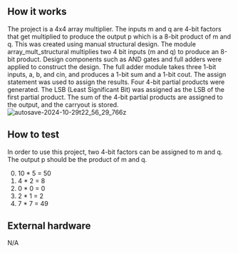 <!---

This file is used to generate your project datasheet. Please fill in the information below and delete any unused
sections.

You can also include images in this folder and reference them in the markdown. Each image must be less than
512 kb in size, and the combined size of all images must be less than 1 MB.
-->

## How it works

The project is a 4x4 array multiplier. The inputs m and q are 4-bit factors that get multiplied to produce the output p which is a 8-bit product of m and q. This was created using manual structural design. The module array_mult_structural multiplies two 4 bit inputs (m and q) to produce an 8-bit product. Design components such as AND gates and full adders were applied to construct the design. The full adder module takes three 1-bit inputs, a, b, and cin, and produces a 1-bit sum and a 1-bit cout. The assign statement was used to assign the results. Four 4-bit partial products were generated. The LSB (Least Significant Bit) was assigned as the LSB of the first partial product. The sum of the 4-bit partial products are assigned to the output, and the carryout is stored.
![autosave-2024-10-29t22_56_29_766z](https://github.com/user-attachments/assets/a3759577-ed68-4a3b-9e26-f9d177e96683)

## How to test

In order to use this project, two 4-bit factors can be assigned to m and q. The output p should be the product of m and q. 

0. 10 * 5 = 50
1. 4 * 2 = 8
2. 0 * 0 = 0
3. 2 * 1 = 2
4. 7 * 7 = 49

## External hardware

N/A
